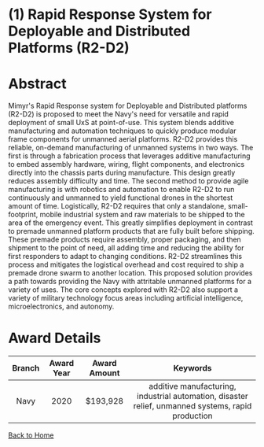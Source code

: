 
(1) Rapid Response System for Deployable and Distributed Platforms (R2-D2)
==========================================================================

# Abstract


Mimyr's Rapid Response system for Deployable and Distributed platforms (R2-D2) is proposed to meet the Navy's need for versatile and rapid deployment of small UxS at point-of-use. This system blends additive manufacturing and automation techniques to quickly produce modular frame components for unmanned aerial platforms. R2-D2 provides this reliable, on-demand manufacturing of unmanned systems in two ways. The first is through a fabrication process that leverages additive manufacturing to embed assembly hardware, wiring, flight components, and electronics directly into the chassis parts during manufacture. This design greatly reduces assembly difficulty and time. The second method to provide agile manufacturing is with robotics and automation to enable R2-D2 to run continuously and unmanned to yield functional drones in the shortest amount of time. Logistically, R2-D2 requires that only a standalone, small-footprint, mobile industrial system and raw materials to be shipped to the area of the emergency event. This greatly simplifies deployment in contrast to premade unmanned platform products that are fully built before shipping. These premade products require assembly, proper packaging, and then shipment to the point of need, all adding time and reducing the ability for first responders to adapt to changing conditions. R2-D2 streamlines this process and mitigates the logistical overhead and cost required to ship a premade drone swarm to another location. This proposed solution provides a path towards providing the Navy with attritable unmanned platforms for a variety of uses. The core concepts explored with R2-D2 also support a variety of military technology focus areas including artificial intelligence, microelectronics, and autonomy.  

# Award Details

|Branch|Award Year|Award Amount|Keywords|
| :---: | :---: | :---: | :---: |
|Navy|2020|$193,928|additive manufacturing, industrial automation, disaster relief, unmanned systems, rapid production|
  
  


[Back to Home](https://github.com/chrischow/dod_sbir_awards/JH/#2174)